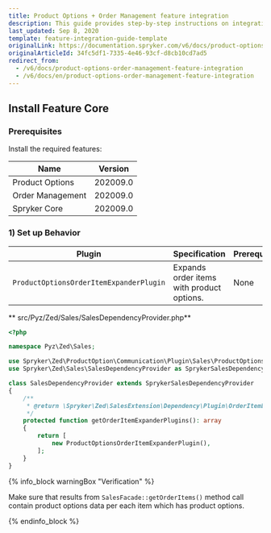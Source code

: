```yaml
---
title: Product Options + Order Management feature integration
description: This guide provides step-by-step instructions on integrating Product Options + Order Management feature into your project.
last_updated: Sep 8, 2020
template: feature-integration-guide-template
originalLink: https://documentation.spryker.com/v6/docs/product-options-order-management-feature-integration
originalArticleId: 34fc5df1-7335-4e46-93cf-d8cb10cd7ad5
redirect_from:
  - /v6/docs/product-options-order-management-feature-integration
  - /v6/docs/en/product-options-order-management-feature-integration
---
```


## Install Feature Core

### Prerequisites
Install the required features:

| Name | Version |
| --- | --- |
| Product Options | 202009.0 |
| Order Management | 202009.0 |
| Spryker Core | 202009.0 |

### 1) Set up Behavior
| Plugin | Specification | Prerequisites | Namespace |
| --- | --- | --- | --- |
| `ProductOptionsOrderItemExpanderPlugin` | Expands order items with product options. | None | `Spryker\Zed\ProductOption\Communication\Plugin\Sales` |

** src/Pyz/Zed/Sales/SalesDependencyProvider.php**

```php
<?php

namespace Pyz\Zed\Sales;

use Spryker\Zed\ProductOption\Communication\Plugin\Sales\ProductOptionsOrderItemExpanderPlugin;
use Spryker\Zed\Sales\SalesDependencyProvider as SprykerSalesDependencyProvider;

class SalesDependencyProvider extends SprykerSalesDependencyProvider
{
    /**
     * @return \Spryker\Zed\SalesExtension\Dependency\Plugin\OrderItemExpanderPluginInterface[]
     */
    protected function getOrderItemExpanderPlugins(): array
    {
        return [
            new ProductOptionsOrderItemExpanderPlugin(),
        ];
    }
}
```

{% info_block warningBox "Verification" %}

Make sure that results from `SalesFacade::getOrderItems()` method call contain product options data per each item which has product options.

{% endinfo_block %}
